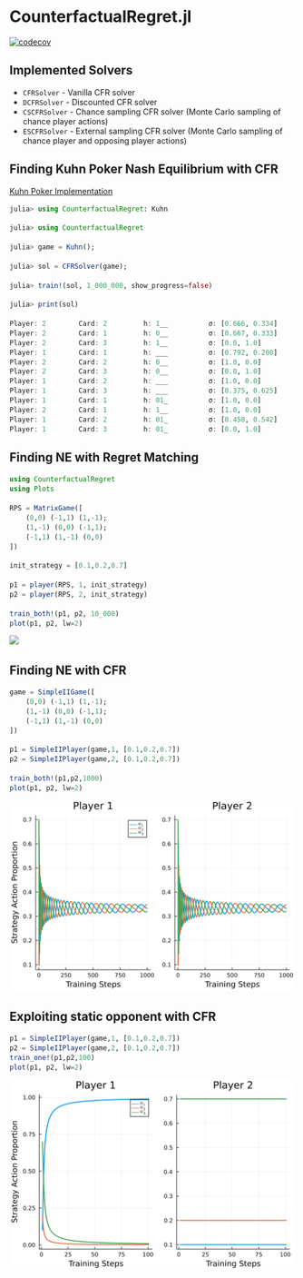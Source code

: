 # CounterfactualRegret.jl

[![codecov](https://codecov.io/gh/WhiffleFish/CounterfactualRegret.jl/branch/main/graph/badge.svg?token=X32NBIUN9Z)](https://codecov.io/gh/WhiffleFish/CounterfactualRegret.jl)

## Implemented Solvers
- `CFRSolver` - Vanilla CFR solver
- `DCFRSolver` - Discounted CFR solver
- `CSCFRSolver` - Chance sampling CFR solver (Monte Carlo sampling of chance player actions)
- `ESCFRSolver` - External sampling CFR solver (Monte Carlo sampling of chance player and opposing player actions)


## Finding Kuhn Poker Nash Equilibrium with CFR
[Kuhn Poker Implementation](src/games/Kuhn.jl)

```julia
julia> using CounterfactualRegret: Kuhn

julia> using CounterfactualRegret

julia> game = Kuhn();

julia> sol = CFRSolver(game);

julia> train!(sol, 1_000_000, show_progress=false)

julia> print(sol)

Player: 2        Card: 2         h: 1__          σ: [0.666, 0.334]
Player: 2        Card: 1         h: 0__          σ: [0.667, 0.333]
Player: 2        Card: 3         h: 1__          σ: [0.0, 1.0]
Player: 1        Card: 1         h: ___          σ: [0.792, 0.208]
Player: 2        Card: 2         h: 0__          σ: [1.0, 0.0]
Player: 2        Card: 3         h: 0__          σ: [0.0, 1.0]
Player: 1        Card: 2         h: ___          σ: [1.0, 0.0]
Player: 1        Card: 3         h: ___          σ: [0.375, 0.625]
Player: 1        Card: 1         h: 01_          σ: [1.0, 0.0]
Player: 2        Card: 1         h: 1__          σ: [1.0, 0.0]
Player: 1        Card: 2         h: 01_          σ: [0.458, 0.542]
Player: 1        Card: 3         h: 01_          σ: [0.0, 1.0]
```

## Finding NE with Regret Matching
```julia
using CounterfactualRegret
using Plots

RPS = MatrixGame([
    (0,0) (-1,1) (1,-1);
    (1,-1) (0,0) (-1,1);
    (-1,1) (1,-1) (0,0)
])

init_strategy = [0.1,0.2,0.7]

p1 = player(RPS, 1, init_strategy)
p2 = player(RPS, 2, init_strategy)

train_both!(p1, p2, 10_000)
plot(p1, p2, lw=2)
```
<img src="./img/RPS_regret_match.svg">

## Finding NE with CFR
```julia
game = SimpleIIGame([
    (0,0) (-1,1) (1,-1);
    (1,-1) (0,0) (-1,1);
    (-1,1) (1,-1) (0,0)
])

p1 = SimpleIIPlayer(game,1, [0.1,0.2,0.7])
p2 = SimpleIIPlayer(game,2, [0.1,0.2,0.7])

train_both!(p1,p2,1000)
plot(p1, p2, lw=2)
```
<img src="./img/RPS_CFR.svg">

## Exploiting static opponent with CFR
```julia
p1 = SimpleIIPlayer(game,1, [0.1,0.2,0.7])
p2 = SimpleIIPlayer(game,2, [0.1,0.2,0.7])
train_one!(p1,p2,100)
plot(p1, p2, lw=2)
```
<img src="./img/RPS_CFR_exploit.svg">
